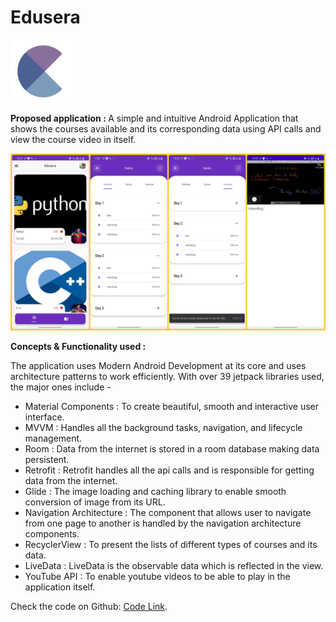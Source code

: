 # Edusera
<img width="100" alt="sampleImages" src="app/src/main/res/drawable/edusera.png">

<b> Proposed application : </b>
A simple and intuitive Android Application that shows the courses available and its corresponding data using API calls and view the course video in itself. 

<img width="1000" alt="sampleImages" src="app/src/main/res/drawable/edusera_ss.jpg">

<b> Concepts & Functionality used : </b>

The application uses Modern Android Development at its core and uses architecture patterns to work efficiently. With over 39 jetpack libraries used, the major ones include -
- Material Components : To create beautiful, smooth and interactive user interface.
- MVVM : Handles all the background tasks, navigation, and lifecycle management.
- Room : Data from the internet is stored in a room database making data persistent.
- Retrofit : Retrofit handles all the api calls and is responsible for getting data from the internet.
- Glide : The image loading and caching library to enable smooth conversion of image from its URL.  
- Navigation Architecture : The component that allows user to navigate from one page to another is handled by the navigation architecture components.
- RecyclerView : To present the lists of different types of courses and its data.
- LiveData : LiveData is the observable data which is reflected in the view.
- YouTube API : To enable youtube videos to be able to play in the application itself.

Check the code on Github: <a href="https://github.com/smish-hash/Edusera" target="blank">Code Link</a>.
